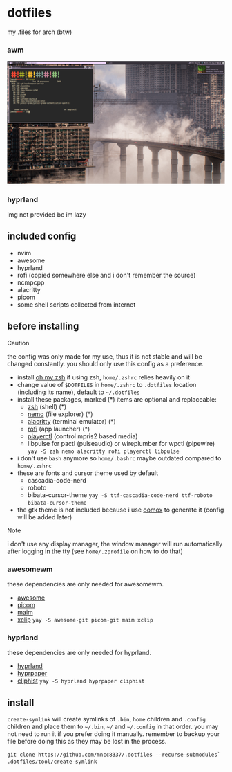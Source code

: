 # dotfiles
my .files for arch (btw)
### awm
![ps](access/2024-12-27_00-44-47.png)
### hyprland
img not provided bc im lazy
## included config
- nvim
- awesome
- hyprland
- rofi (copied somewhere else and i don't remember the source)
- ncmpcpp
- alacritty
- picom
- some shell scripts collected from internet
## before installing
> [!CAUTION]
> the config was only made for my use, thus it is not stable and will be changed constantly. you should only use this config as a preference.
- install [oh my zsh](https://ohmyz.sh/) if using zsh, `home/.zshrc` relies heavily on it
- change value of `$DOTFILES` in `home/.zshrc` to `.dotfiles` location (including its name), default to `~/.dotfiles`
- install these packages, marked (*) items are optional and replaceable:
    - [zsh](https://www.zsh.org/) (shell) (*)
    - [nemo](https://github.com/linuxmint/nemo/) (file explorer) (*)
    - [alacritty](https://alacritty.org/) (terminal emulator) (*)
    - [rofi](https://github.com/davatorium/rofi) (app launcher) (*)
    - [playerctl](https://github.com/altdesktop/playerctl) (control mpris2 based media)
    - libpulse for pactl (pulseaudio) or wireplumber for wpctl (pipewire)
    `yay -S zsh nemo alacritty rofi playerctl libpulse`
- i don't use `bash` anymore so `home/.bashrc` maybe outdated compared to `home/.zshrc`
- these are fonts and cursor theme used by default
    - cascadia-code-nerd
    - roboto
    - bibata-cursor-theme
    `yay -S ttf-cascadia-code-nerd ttf-roboto bibata-cursor-theme`
- the gtk theme is not included because i use [oomox](https://github.com/themix-project/oomox-gtk-theme) to generate it (config will be added later)
> [!NOTE]
> i don't use any display manager, the window manager will run automatically after logging in the tty (see `home/.zprofile` on how to do that)
### awesomewm
these dependencies are only needed for awesomewm.
- [awesome](https://awesomewm.org/)
- [picom](https://github.com/yshui/picom)
- [maim](https://github.com/naelstrof/maim)
- [xclip](https://github.com/astrand/xclip)
`yay -S awesome-git picom-git maim xclip`
### hyprland
these dependencies are only needed for hyprland.
- [hyprland](https://hyprland.org/)
- [hyprpaper](https://github.com/hyprwm/hyprpaper)
- [cliphist](https://github.com/sentriz/cliphist)
`yay -S hyprland hyprpaper cliphist`
## install
`create-symlink` will create symlinks of `.bin`, `home` children and `.config` children and place them to `~/.bin`, `~/` and `~/.config` in that order. you may not need to run it if you prefer doing it manually. remember to backup your file before doing this as they may be lost in the process.
```
git clone https://github.com/mncc8337/.dotfiles --recurse-submodules`
.dotfiles/tool/create-symlink
```
